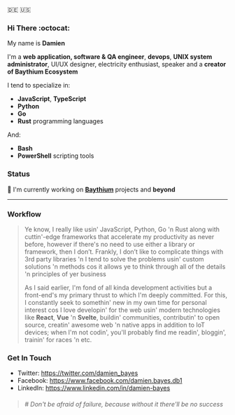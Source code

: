 :de: :us:

### Hi There :octocat:

My name is **Damien**

I'm a **web application, software & QA engineer**, **devops**, **UNIX system administrator**, UI/UX designer, electricity enthusiast, speaker and a **creator of Baythium Ecosystem**

I tend to specialize in:

- **JavaScript**, **TypeScript**
- **Python**
- **Go**
- **Rust** programming languages

And:

- **Bash**
- **PowerShell** scripting tools

### Status

🔭 I'm currently working on [**Baythium**](https://baythium.com) projects and **beyond**

---

### Workflow

> Ye know, I really like usin' JavaScript, Python, Go 'n Rust along with cuttin'-edge frameworks that accelerate my productivity as never before, however if there's no need to use either a library or framework, then I don’t. Frankly, I don’t like to complicate things with 3rd party libraries 'n I tend to solve the problems usin' custom solutions 'n methods cos it allows ye to think through all of the details 'n principles of yer business
>
> As I said earlier, I'm fond of all kinda development activities but a front-end's my primary thrust to which I'm deeply committed. For this, I constantly seek to somethin' new in my own time for personal interest cos I love developin' for the web usin' modern technologies like **React**, **Vue** 'n **Svelte**, buildin' communities, contributin' 
to open source, creatin' awesome web 'n native apps in addition to IoT devices; when I'm not codin', you'll probably find me readin', bloggin', trainin' for races 'n etc.

### Get In Touch

- Twitter: https://twitter.com/damien_bayes
- Facebook: https://www.facebook.com/damien.bayes.db1
- LinkedIn: https://www.linkedin.com/in/damien-bayes

> ###### \# Don't be afraid of failure, because without it there'll be no success
